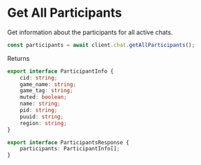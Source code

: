 # Get All Participants

Get information about the participants for all active chats.

```js
const participants = await client.chat.getAllParticipants();
```

Returns

```ts
export interface ParticipantInfo {
    cid: string;
    game_name: string;
    game_tag: string;
    muted: boolean;
    name: string;
    pid: string;
    puuid: string;
    region: string;
}

export interface ParticipantsResponse {
    participants: ParticipantInfo[];
}
```
